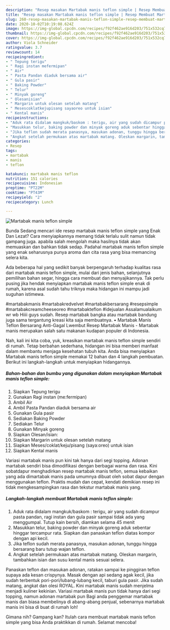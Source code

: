 ```yaml
---
description: "Resep masakan Martabak manis teflon simple | Resep Membuat Martabak manis teflon simple Yang Lezat Sekali"
title: "Resep masakan Martabak manis teflon simple | Resep Membuat Martabak manis teflon simple Yang Lezat Sekali"
slug: 260-resep-masakan-martabak-manis-teflon-simple-resep-membuat-martabak-manis-teflon-simple-yang-lezat-sekali
date: 2020-10-02T10:19:08.624Z
image: https://img-global.cpcdn.com/recipes/f92f462ae916d203/751x532cq70/martabak-manis-teflon-simple-foto-resep-utama.jpg
thumbnail: https://img-global.cpcdn.com/recipes/f92f462ae916d203/751x532cq70/martabak-manis-teflon-simple-foto-resep-utama.jpg
cover: https://img-global.cpcdn.com/recipes/f92f462ae916d203/751x532cq70/martabak-manis-teflon-simple-foto-resep-utama.jpg
author: Viola Schneider
ratingvalue: 3.7
reviewcount: 14
recipeingredient:
- " Tepung terigu"
- " Ragi instan mefermipan"
- " Air"
- " Pasta Pandan diaduk bersama air"
- " Gula pasir"
- " Baking Powder"
- " Telur"
- " Minyak goreng"
- " Olesanisian"
- " Margarin untuk olesan setelah matang"
- " Mesescoklatkejupisang sayaoreo untuk isian"
- " Kental manis"
recipeinstructions:
- "Aduk rata didalam mangkuk/baskom : terigu, air yang sudah dicampur pasta pandan, ragi instan dan gula pasir sampai tidak ada yang menggumpal. Tutup kain bersih, diamkan selama 45 menit"
- "Masukkan telur, baking powder dan minyak goreng aduk sebentar hinggar tercampur rata. Siapkan dan panaskan teflon diatas kompor dengan api kecil."
- "Jika teflon sudah merata panasnya, masukan adonan, tunggu hingga bersarang baru tutup wajan teflon."
- "Angkat setelah permukaan atas martabak matang. Oleskan margarin, tambahkan isian dan susu kental manis sesuai selera."
categories:
- Resep
tags:
- martabak
- manis
- teflon

katakunci: martabak manis teflon 
nutrition: 151 calories
recipecuisine: Indonesian
preptime: "PT22M"
cooktime: "PT43M"
recipeyield: "2"
recipecategory: Lunch

---
```



![Martabak manis teflon simple](https://img-global.cpcdn.com/recipes/f92f462ae916d203/751x532cq70/martabak-manis-teflon-simple-foto-resep-utama.jpg)

Bunda Sedang mencari ide resep martabak manis teflon simple yang Enak Dan Lezat? Cara menyiapkannya memang tidak terlalu sulit namun tidak gampang juga. apabila salah mengolah maka hasilnya tidak akan memuaskan dan bahkan tidak sedap. Padahal martabak manis teflon simple yang enak seharusnya punya aroma dan cita rasa yang bisa memancing selera kita.

Ada beberapa hal yang sedikit banyak berpengaruh terhadap kualitas rasa dari martabak manis teflon simple, mulai dari jenis bahan, selanjutnya pemilihan bahan segar, hingga cara membuat dan menyajikannya. Tak perlu pusing jika hendak menyiapkan martabak manis teflon simple enak di rumah, karena asal sudah tahu triknya maka hidangan ini mampu jadi suguhan istimewa.

#martabakmanis #martabakredvelvet #martabakbersarang #resepsimple #martabakcreamcheeseoreo #martabakteflon #idejualan Assalamualaikum wr wb Hiiii guys sudah. Resep martabak bangka atau martabak bandung juga sama tergantung kreasi kita saja membuatnya. • Martabak Manis Teflon Bersarang Anti-Gagal Lwembut Resep Martabak Manis - Martabak manis merupakan salah satu makanan kudapan populer di Indonesia.


Nah, kali ini kita coba, yuk, kreasikan martabak manis teflon simple sendiri di rumah. Tetap berbahan sederhana, hidangan ini bisa memberi manfaat dalam membantu menjaga kesehatan tubuh kita. Anda bisa menyiapkan Martabak manis teflon simple memakai 12 bahan dan 4 langkah pembuatan. Berikut ini langkah-langkah untuk menyiapkan hidangannya.

<!--inarticleads1-->

##### Bahan-bahan dan bumbu yang digunakan dalam menyiapkan Martabak manis teflon simple:

1. Siapkan  Tepung terigu
1. Gunakan  Ragi instan (me:fermipan)
1. Ambil  Air
1. Ambil  Pasta Pandan diaduk bersama air
1. Gunakan  Gula pasir
1. Sediakan  Baking Powder
1. Sediakan  Telur
1. Gunakan  Minyak goreng
1. Siapkan  Olesan/isian:
1. Siapkan  Margarin untuk olesan setelah matang
1. Siapkan  Meses/coklat/keju/pisang (saya:oreo) untuk isian
1. Siapkan  Kental manis


Variasi martabak manis pun kini tak hanya dari segi topping. Adonan martabak sendiri bisa dimodifikasi dengan berbagai warna dan rasa. Kini sobatdapur menghadirkan resep martabak manis teflon, semua kebaikan yang ada dimartabak manis pada umumnya dibuat oleh sobat dapur dengan menggunakan teflon. Praktis mudah dan cepat, kendati demikian resep ini tidak mengkesampingkan rasa dan tekstur martabak manis yang. 

<!--inarticleads2-->

##### Langkah-langkah membuat Martabak manis teflon simple:

1. Aduk rata didalam mangkuk/baskom : terigu, air yang sudah dicampur pasta pandan, ragi instan dan gula pasir sampai tidak ada yang menggumpal. Tutup kain bersih, diamkan selama 45 menit
1. Masukkan telur, baking powder dan minyak goreng aduk sebentar hinggar tercampur rata. Siapkan dan panaskan teflon diatas kompor dengan api kecil.
1. Jika teflon sudah merata panasnya, masukan adonan, tunggu hingga bersarang baru tutup wajan teflon.
1. Angkat setelah permukaan atas martabak matang. Oleskan margarin, tambahkan isian dan susu kental manis sesuai selera.


Panaskan teflon dan masukan adonan, ratakan sampai ke pinggiran teflon supaya ada kesan crispynya. Masak dengan api sedang agak kecil, jika sudah terbentuk pori-pori/lubang-lubang kecil, taburi gula pasir. Jika sudah matang, angkat dan olesi ROYAL. Kini martabak manis sudah menjelma menjadi kuliner kekinian. Variasi martabak manis pun tidak hanya dari segi topping, namun adonan martabak pun Bagi anda penggemar martabak manis dan biasa membelinya di abang-abang penjual, sebenarnya martabak manis ini bisa di buat di rumah loh! 

Gimana nih? Gampang kan? Itulah cara membuat martabak manis teflon simple yang bisa Anda praktikkan di rumah. Selamat mencoba!
